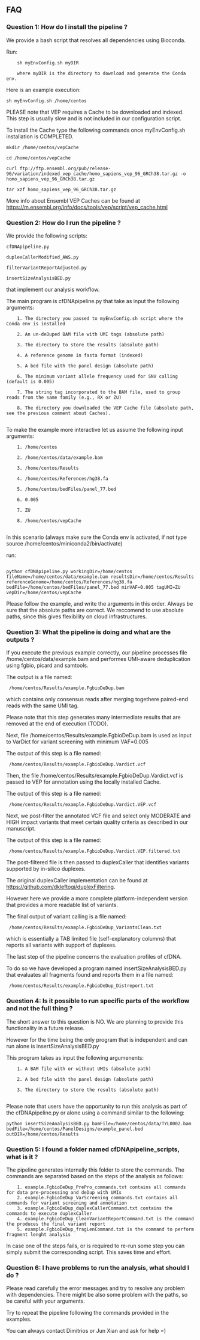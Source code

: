 ## FAQ

### Question 1: How do I install the pipeline ?

We provide a bash script that resolves all dependencies using Bioconda.

Run:

```
	sh myEnvConfig.sh myDIR

	where myDIR is the directory to download and generate the Conda env. 
```

Here is an example execution:

```
sh myEnvConfig.sh /home/centos 
```

PLEASE note that VEP requires a Cache to be downloaded and indexed. This step is usually slow and is not included in our configuration script. 

To install the Cache type the following commands once myEnvConfig.sh installation is COMPLETED.

```
mkdir /home/centos/vepCache

cd /home/centos/vepCache

curl ftp://ftp.ensembl.org/pub/release-96/variation/indexed_vep_cache/homo_sapiens_vep_96_GRCh38.tar.gz -o homo_sapiens_vep_96_GRCh38.tar.gz

tar xzf homo_sapiens_vep_96_GRCh38.tar.gz
```

More info about Ensembl VEP Caches can be found at https://m.ensembl.org/info/docs/tools/vep/script/vep_cache.html


### Question 2: How do I run the pipeline ?

We provide the following scripts:

```
cfDNApipeline.py

duplexCallerModified_AWS.py

filterVariantReportAdjusted.py

insertSizeAnalysisBED.py
```

that implement our analysis workflow. 

The main program is cfDNApipeline.py that take as input the following arguments:

```
	1. The directory you passed to myEnvConfig.sh script where the Conda env is installed

	2. An un-deDuped BAM file with UMI tags (absolute path)

	3. The directory to store the results (absolute path)

	4. A reference genome in fasta format (indexed)

	5. A bed file with the panel design (absolute path)

	6. The minimum variant allele frequency used for SNV calling (default is 0.005)

	7. The string tag incorporated to the BAM file, used to group reads from the same family (e.g., RX or ZU)

	8. The directory you downloaded the VEP Cache file (absolute path, see the previous comment about Caches).
	
```

To make the example more interactive let us assume the following input arguments:

```
	1. /home/centos 

	2. /home/centos/data/example.bam

	3. /home/centos/Results

	4. /home/centos/References/hg38.fa

	5. /home/centos/bedFiles/panel_77.bed

	6. 0.005

	7. ZU

	8. /home/centos/vepCache
	
```

In this scenario (always make sure the Conda env is activated, if not type source /home/centos/miniconda2/bin/activate) 

run:

```

python cfDNApipeline.py workingDir=/home/centos fileName=/home/centos/data/example.bam resultsDir=/home/centos/Results referenceGenome=/home/centos/References/hg38.fa bedFile=/home/centos/bedFiles/panel_77.bed minVAF=0.005 tagUMI=ZU vepDir=/home/centos/vepCache

```

Please follow the example, and write the arguments in this order. Always be sure that the absolute paths are correct. We reccomend to use absolute paths, since this gives flexibility on cloud infrastructures. 


### Question 3: What the pipeline is doing and what are the outputs ?

If you execute the previous example correctly, our pipeline processes file /home/centos/data/example.bam and performes UMI-aware deduplication using fgbio, picard and samtools. 

The output is a file named:
```
 /home/centos/Results/example.FgbioDeDup.bam
```
which contains only consensus reads after merging togethere paired-end reads with the same UMI tag.  

Please note that this step generates many intermediate results that are removed at the end of execution (TODO). 

Next, file /home/centos/Results/example.FgbioDeDup.bam is used as input to VarDict for variant screening with minimum VAF=0.005

The output of this step is a file named:
```
 /home/centos/Results/example.FgbioDeDup.Vardict.vcf
```

Then, the file /home/centos/Results/example.FgbioDeDup.Vardict.vcf is passed to VEP for annotation using the locally installed Cache.

The output of this step is a file named:
```
 /home/centos/Results/example.FgbioDeDup.Vardict.VEP.vcf
```

Next, we post-filter the annotated VCF file and select only MODERATE and HIGH impact variants that meet certain quality criteria as described in our manuscript. 

The output of this step is a file named:
```
 /home/centos/Results/example.FgbioDeDup.Vardict.VEP.filtered.txt
```

The post-filtered file is then passed to duplexCaller that identifies variants supported by in-silico duplexes. 

The original duplexCaller implementation can be found at https://github.com/dkleftogi/duplexFiltering. 

However here we provide a more complete platform-independent version that provides a more readable list of variants.

The final output of variant calling is a file named:
```
 /home/centos/Results/example.FgbioDeDup_VariantsClean.txt
```
which is essentially a TAB limited file (self-explanatory columns) that reports all variants with support of duplexes.

The last step of the pipeline concerns the evaluation profiles of cfDNA.

To do so we have developed a program named insertSizeAnalysisBED.py that evaluates all fragments found and reports them in a file named:
```
 /home/centos/Results/example.FgbioDeDup_Distreport.txt
```

### Question 4: Is it possible to run specific parts of the workflow and not the full thing ?

The short answer to this question is NO. We are planning to provide this functionality in a future release.

However for the time being the only program that is independent and can run alone is insertSizeAnalysisBED.py

This program takes as input the following argumenents:
```
	1. A BAM file with or without UMIs (absolute path)

	2. A bed file with the panel design (absolute path)

	3. The directory to store the results (absolute path)
	
```
Please note that users have the opportunity to run this analysis as part of the cfDNApipeline.py or alone using a command similar to the following:
```
python insertSizeAnalysisBED.py bamFile=/home/centos/data/TYL0002.bam bedFile=/home/centos/PanelDesigns/example_panel.bed outDIR=/home/centos/Results
```

### Question 5: I found a folder named cfDNApipeline_scripts, what is it ?

The pipeline generates internally this folder to store the commands. The commands are separated based on the steps of the analysis as follows:

```
	1. example.FgbioDeDup_PrePro_commands.txt contains all commands for data pre-processing and deDup with UMIs
	2. example.FgbioDeDup_VarScreening_commands.txt contains all commands for variant screening and annotation 
	3. example.FgbioDeDup_duplexCallerCommand.txt contains the commands to execute duplexCaller
	4. example.FgbioDeDup_CleanVariantReportCommand.txt is the command the produces the final variant report
	5. example.FgbioDeDup_fragLenCommand.txt is the command to perform fragment lenght analysis

```
In case one of the steps fails, or is required to re-run some step you can simply submit the corresponding script. This saves time and effort.


### Question 6: I have problems to run the analysis, what should I do ?

Please read carefully the error messages and try to resolve any problem with dependencies. There might be also some problem with the paths, so be careful with your arguments.

Try to repeat the pipeline following the commands provided in the examples.

You can always contact Dimitrios or Jun Xian and ask for help =)


